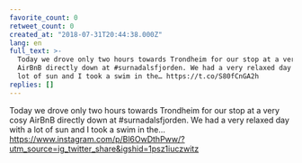 ```yaml
---
favorite_count: 0
retweet_count: 0
created_at: "2018-07-31T20:44:38.000Z"
lang: en
full_text: >-
  Today we drove only two hours towards Trondheim for our stop at a very cosy
  AirBnB directly down at #surnadalsfjorden. We had a very relaxed day with a
  lot of sun and I took a swim in the… https://t.co/S80fCnGA2h
replies: []
---
```


Today we drove only two hours towards Trondheim for our stop at a very cosy
AirBnB directly down at #surnadalsfjorden. We had a very relaxed day with a lot
of sun and I took a swim in the…
<https://www.instagram.com/p/Bl6OwDthPww/?utm_source=ig_twitter_share&igshid=1psz1iuczwitz>
